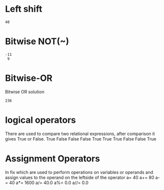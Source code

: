 # Left shift
    40
# Bitwise NOT(~)
    -11
     9

# Bitwise-OR
Bitwise OR
solution

    236
# logical operators
There are used to compare two relational expressions, after comparison it gives True or False.
    True
    False
    False
    False
    True
    True
    True
    False
    False
    True
# Assignment Operators
In fix which are used to perform operations on variables or operands and assign values to the operand on the leftside of the operator 
    a= 40
    a+= 80
    a-= 40
    a*= 1600
    a/= 40.0
    a%= 0.0
    a//= 0.0
